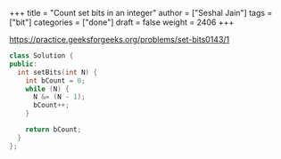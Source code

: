 +++
title = "Count set bits in an integer"
author = ["Seshal Jain"]
tags = ["bit"]
categories = ["done"]
draft = false
weight = 2406
+++

<https://practice.geeksforgeeks.org/problems/set-bits0143/1>

```cpp
class Solution {
public:
  int setBits(int N) {
    int bCount = 0;
    while (N) {
      N &= (N - 1);
      bCount++;
    }

    return bCount;
  }
};
```
